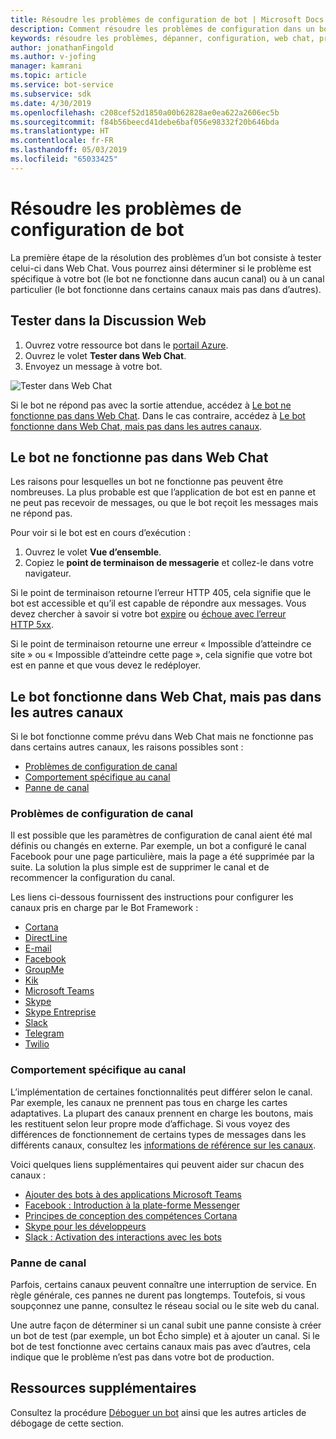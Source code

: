 ```yaml
---
title: Résoudre les problèmes de configuration de bot | Microsoft Docs
description: Comment résoudre les problèmes de configuration dans un bot déployé.
keywords: résoudre les problèmes, dépanner, configuration, web chat, problèmes.
author: jonathanFingold
ms.author: v-jofing
manager: kamrani
ms.topic: article
ms.service: bot-service
ms.subservice: sdk
ms.date: 4/30/2019
ms.openlocfilehash: c208cef52d1850a00b62828ae0ea622a2606ec5b
ms.sourcegitcommit: f84b56beecd41debe6baf056e98332f20b646bda
ms.translationtype: HT
ms.contentlocale: fr-FR
ms.lasthandoff: 05/03/2019
ms.locfileid: "65033425"
---
```

# <a name="troubleshoot-bot-configuration-issues"></a>Résoudre les problèmes de configuration de bot

La première étape de la résolution des problèmes d’un bot consiste à tester celui-ci dans Web Chat. Vous pourrez ainsi déterminer si le problème est spécifique à votre bot (le bot ne fonctionne dans aucun canal) ou à un canal particulier (le bot fonctionne dans certains canaux mais pas dans d’autres).

## <a name="test-in-web-chat"></a>Tester dans la Discussion Web

1. Ouvrez votre ressource bot dans le [portail Azure](http://portal.azure.com/).
1. Ouvrez le volet **Tester dans Web Chat**.
1. Envoyez un message à votre bot.

![Tester dans Web Chat](./media/test-in-webchat.png)

Si le bot ne répond pas avec la sortie attendue, accédez à [Le bot ne fonctionne pas dans Web Chat](#bot-does-not-work-in-web-chat). Dans le cas contraire, accédez à [Le bot fonctionne dans Web Chat, mais pas dans les autres canaux](#bot-works-in-web-chat-but-not-in-other-channels).

## <a name="bot-does-not-work-in-web-chat"></a>Le bot ne fonctionne pas dans Web Chat

Les raisons pour lesquelles un bot ne fonctionne pas peuvent être nombreuses. La plus probable est que l’application de bot est en panne et ne peut pas recevoir de messages, ou que le bot reçoit les messages mais ne répond pas.

Pour voir si le bot est en cours d’exécution :

1. Ouvrez le volet **Vue d’ensemble**.
1. Copiez le **point de terminaison de messagerie** et collez-le dans votre navigateur.

Si le point de terminaison retourne l’erreur HTTP 405, cela signifie que le bot est accessible et qu’il est capable de répondre aux messages. Vous devez chercher à savoir si votre bot [expire](https://github.com/daveta/analytics/blob/master/troubleshooting_timeout.md) ou [échoue avec l’erreur HTTP 5xx](bot-service-troubleshoot-500-errors.md).

Si le point de terminaison retourne une erreur « Impossible d’atteindre ce site » ou « Impossible d’atteindre cette page », cela signifie que votre bot est en panne et que vous devez le redéployer.

## <a name="bot-works-in-web-chat-but-not-in-other-channels"></a>Le bot fonctionne dans Web Chat, mais pas dans les autres canaux

Si le bot fonctionne comme prévu dans Web Chat mais ne fonctionne pas dans certains autres canaux, les raisons possibles sont :

- [Problèmes de configuration de canal](#channel-configuration-issues)
- [Comportement spécifique au canal](#channel-specific-behavior)
- [Panne de canal](#channel-outage)

### <a name="channel-configuration-issues"></a>Problèmes de configuration de canal

Il est possible que les paramètres de configuration de canal aient été mal définis ou changés en externe. Par exemple, un bot a configuré le canal Facebook pour une page particulière, mais la page a été supprimée par la suite. La solution la plus simple est de supprimer le canal et de recommencer la configuration du canal.

Les liens ci-dessous fournissent des instructions pour configurer les canaux pris en charge par le Bot Framework :

- [Cortana](bot-service-channel-connect-cortana.md)
- [DirectLine](bot-service-channel-connect-directline.md)
- [E-mail](bot-service-channel-connect-email.md)
- [Facebook](bot-service-channel-connect-facebook.md)
- [GroupMe](bot-service-channel-connect-groupme.md)
- [Kik](bot-service-channel-connect-kik.md)
- [Microsoft Teams](https://docs.microsoft.com/microsoftteams/platform/concepts/bots/bots-overview)
- [Skype](bot-service-channel-connect-skype.md)
- [Skype Entreprise](bot-service-channel-connect-skypeforbusiness.md)
- [Slack](bot-service-channel-connect-slack.md)
- [Telegram](bot-service-channel-connect-telegram.md)
- [Twilio](bot-service-channel-connect-twilio.md)

### <a name="channel-specific-behavior"></a>Comportement spécifique au canal

L’implémentation de certaines fonctionnalités peut différer selon le canal. Par exemple, les canaux ne prennent pas tous en charge les cartes adaptatives. La plupart des canaux prennent en charge les boutons, mais les restituent selon leur propre mode d’affichage. Si vous voyez des différences de fonctionnement de certains types de messages dans les différents canaux, consultez les [informations de référence sur les canaux](bot-service-channels-reference.md).

Voici quelques liens supplémentaires qui peuvent aider sur chacun des canaux :

- [Ajouter des bots à des applications Microsoft Teams](https://docs.microsoft.com/microsoftteams/platform/concepts/bots/bots-overview)
- [Facebook : Introduction à la plate-forme Messenger](https://developers.facebook.com/docs/messenger-platform/introduction)
- [Principes de conception des compétences Cortana](https://docs.microsoft.com/cortana/skills/design-principles)
- [Skype pour les développeurs](https://dev.skype.com/bots)
- [Slack : Activation des interactions avec les bots](https://api.slack.com/bot-users)

### <a name="channel-outage"></a>Panne de canal

Parfois, certains canaux peuvent connaître une interruption de service. En règle générale, ces pannes ne durent pas longtemps. Toutefois, si vous soupçonnez une panne, consultez le réseau social ou le site web du canal.

Une autre façon de déterminer si un canal subit une panne consiste à créer un bot de test (par exemple, un bot Écho simple) et à ajouter un canal. Si le bot de test fonctionne avec certains canaux mais pas avec d’autres, cela indique que le problème n’est pas dans votre bot de production.

## <a name="additional-resources"></a>Ressources supplémentaires

Consultez la procédure [Déboguer un bot](bot-service-debug-bot.md) ainsi que les autres articles de débogage de cette section.